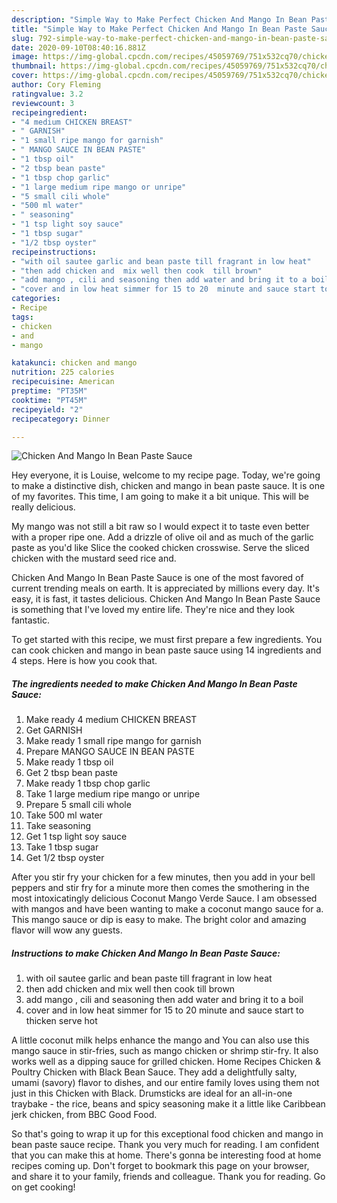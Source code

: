 ```yaml
---
description: "Simple Way to Make Perfect Chicken And Mango In Bean Paste Sauce"
title: "Simple Way to Make Perfect Chicken And Mango In Bean Paste Sauce"
slug: 792-simple-way-to-make-perfect-chicken-and-mango-in-bean-paste-sauce
date: 2020-09-10T08:40:16.881Z
image: https://img-global.cpcdn.com/recipes/45059769/751x532cq70/chicken-and-mango-in-bean-paste-sauce-recipe-main-photo.jpg
thumbnail: https://img-global.cpcdn.com/recipes/45059769/751x532cq70/chicken-and-mango-in-bean-paste-sauce-recipe-main-photo.jpg
cover: https://img-global.cpcdn.com/recipes/45059769/751x532cq70/chicken-and-mango-in-bean-paste-sauce-recipe-main-photo.jpg
author: Cory Fleming
ratingvalue: 3.2
reviewcount: 3
recipeingredient:
- "4 medium CHICKEN BREAST"
- " GARNISH"
- "1 small ripe mango for garnish"
- " MANGO SAUCE IN BEAN PASTE"
- "1 tbsp oil"
- "2 tbsp bean paste"
- "1 tbsp chop garlic"
- "1 large medium ripe mango or unripe"
- "5 small cili whole"
- "500 ml water"
- " seasoning"
- "1 tsp light soy sauce"
- "1 tbsp sugar"
- "1/2 tbsp oyster"
recipeinstructions:
- "with oil sautee garlic and bean paste till fragrant in low heat"
- "then add chicken and  mix well then cook  till brown"
- "add mango , cili and seasoning then add water and bring it to a boil"
- "cover and in low heat simmer for 15 to 20  minute and sauce start to thicken serve hot"
categories:
- Recipe
tags:
- chicken
- and
- mango

katakunci: chicken and mango 
nutrition: 225 calories
recipecuisine: American
preptime: "PT35M"
cooktime: "PT45M"
recipeyield: "2"
recipecategory: Dinner

---
```



![Chicken And Mango In Bean Paste Sauce](https://img-global.cpcdn.com/recipes/45059769/751x532cq70/chicken-and-mango-in-bean-paste-sauce-recipe-main-photo.jpg)

Hey everyone, it is Louise, welcome to my recipe page. Today, we're going to make a distinctive dish, chicken and mango in bean paste sauce. It is one of my favorites. This time, I am going to make it a bit unique. This will be really delicious.

My mango was not still a bit raw so I would expect it to taste even better with a proper ripe one. Add a drizzle of olive oil and as much of the garlic paste as you&#39;d like Slice the cooked chicken crosswise. Serve the sliced chicken with the mustard seed rice and.

Chicken And Mango In Bean Paste Sauce is one of the most favored of current trending meals on earth. It is appreciated by millions every day. It's easy, it is fast, it tastes delicious. Chicken And Mango In Bean Paste Sauce is something that I've loved my entire life. They're nice and they look fantastic.


To get started with this recipe, we must first prepare a few ingredients. You can cook chicken and mango in bean paste sauce using 14 ingredients and 4 steps. Here is how you cook that.

<!--inarticleads1-->

##### The ingredients needed to make Chicken And Mango In Bean Paste Sauce:

1. Make ready 4 medium CHICKEN BREAST
1. Get  GARNISH
1. Make ready 1 small ripe mango for garnish
1. Prepare  MANGO SAUCE IN BEAN PASTE
1. Make ready 1 tbsp oil
1. Get 2 tbsp bean paste
1. Make ready 1 tbsp chop garlic
1. Take 1 large medium ripe mango or unripe
1. Prepare 5 small cili whole
1. Take 500 ml water
1. Take  seasoning
1. Get 1 tsp light soy sauce
1. Take 1 tbsp sugar
1. Get 1/2 tbsp oyster


After you stir fry your chicken for a few minutes, then you add in your bell peppers and stir fry for a minute more then comes the smothering in the most intoxicatingly delicious Coconut Mango Verde Sauce. I am obsessed with mangos and have been wanting to make a coconut mango sauce for a. This mango sauce or dip is easy to make. The bright color and amazing flavor will wow any guests. 

<!--inarticleads2-->

##### Instructions to make Chicken And Mango In Bean Paste Sauce:

1. with oil sautee garlic and bean paste till fragrant in low heat
1. then add chicken and  mix well then cook  till brown
1. add mango , cili and seasoning then add water and bring it to a boil
1. cover and in low heat simmer for 15 to 20  minute and sauce start to thicken serve hot


A little coconut milk helps enhance the mango and You can also use this mango sauce in stir-fries, such as mango chicken or shrimp stir-fry. It also works well as a dipping sauce for grilled chicken. Home Recipes Chicken &amp; Poultry Chicken with Black Bean Sauce. They add a delightfully salty, umami (savory) flavor to dishes, and our entire family loves using them not just in this Chicken with Black. Drumsticks are ideal for an all-in-one traybake - the rice, beans and spicy seasoning make it a little like Caribbean jerk chicken, from BBC Good Food. 

So that's going to wrap it up for this exceptional food chicken and mango in bean paste sauce recipe. Thank you very much for reading. I am confident that you can make this at home. There's gonna be interesting food at home recipes coming up. Don't forget to bookmark this page on your browser, and share it to your family, friends and colleague. Thank you for reading. Go on get cooking!
